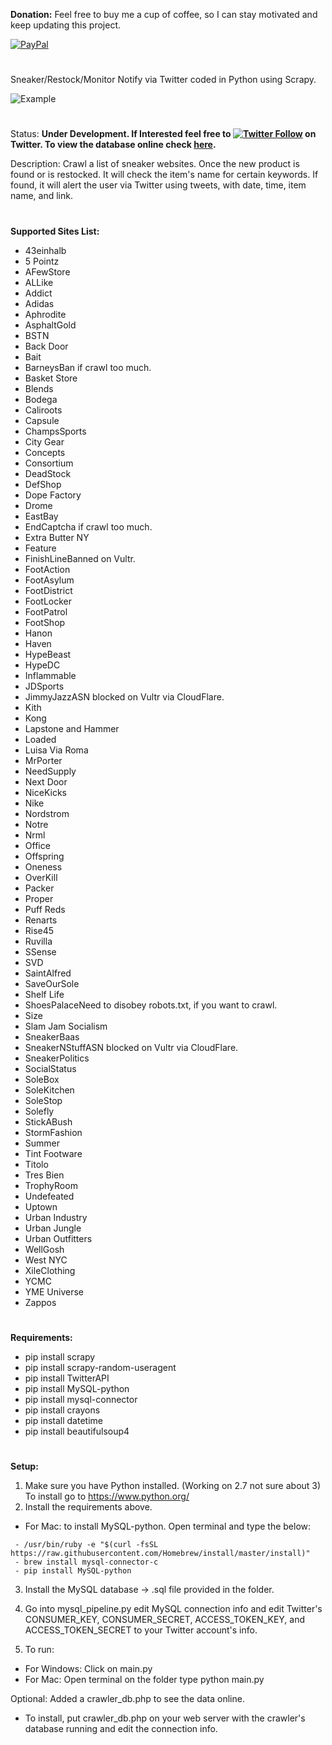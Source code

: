 **Donation:**
Feel free to buy me a cup of coffee, so I can stay motivated and keep updating this project.

[![PayPal](https://img.shields.io/badge/Donate-PayPal-green.svg)](https://www.paypal.com/cgi-bin/webscr?cmd=_s-xclick&hosted_button_id=3WA5WTGP9HPYG)

#
Sneaker/Restock/Monitor Notify via Twitter coded in Python using Scrapy.

![Example](http://i.imgur.com/cqI2s0x.png)
#
Status: **Under Development. If Interested feel free to [![Twitter Follow](https://img.shields.io/twitter/follow/espadrine.svg?style=social&label=Follow)](https://twitter.com/w_notify) on Twitter. To view the database online check [here](https://shoesaddictor.com/Crawler_DB.php).**

Description: Crawl a list of sneaker websites. Once the new product is found or is restocked. It will check the item's name for certain keywords. If found, it will alert the user via Twitter using tweets, with date, time, item name, and link.
#
**Supported Sites List:**
 - 43einhalb
 - 5 Pointz
 - AFewStore
 - ALLike
 - Addict
 - Adidas
 - Aphrodite
 - AsphaltGold
 - BSTN
 - Back Door
 - Bait
 - BarneysBan if crawl too much.
 - Basket Store
 - Blends
 - Bodega
 - Caliroots
 - Capsule
 - ChampsSports
 - City Gear
 - Concepts
 - Consortium
 - DeadStock
 - DefShop
 - Dope Factory
 - Drome
 - EastBay
 - EndCaptcha if crawl too much.
 - Extra Butter NY
 - Feature
 - FinishLineBanned on Vultr.
 - FootAction
 - FootAsylum
 - FootDistrict
 - FootLocker
 - FootPatrol
 - FootShop
 - Hanon
 - Haven
 - HypeBeast
 - HypeDC
 - Inflammable
 - JDSports
 - JimmyJazzASN blocked on Vultr via CloudFlare.
 - Kith
 - Kong
 - Lapstone and Hammer
 - Loaded
 - Luisa Via Roma
 - MrPorter
 - NeedSupply
 - Next Door
 - NiceKicks
 - Nike
 - Nordstrom
 - Notre
 - Nrml
 - Office
 - Offspring
 - Oneness
 - OverKill
 - Packer
 - Proper
 - Puff Reds
 - Renarts
 - Rise45
 - Ruvilla
 - SSense
 - SVD
 - SaintAlfred
 - SaveOurSole
 - Shelf Life
 - ShoesPalaceNeed to disobey robots.txt, if you want to crawl.
 - Size
 - Slam Jam Socialism
 - SneakerBaas
 - SneakerNStuffASN blocked on Vultr via CloudFlare.
 - SneakerPolitics
 - SocialStatus
 - SoleBox
 - SoleKitchen
 - SoleStop
 - Solefly
 - StickABush
 - StormFashion
 - Summer
 - Tint Footware
 - Titolo
 - Tres Bien
 - TrophyRoom
 - Undefeated
 - Uptown
 - Urban Industry
 - Urban Jungle
 - Urban Outfitters
 - WellGosh
 - West NYC
 - XileClothing
 - YCMC
 - YME Universe
 - Zappos
#
**Requirements:**
- pip install scrapy
- pip install scrapy-random-useragent
- pip install TwitterAPI
- pip install MySQL-python
- pip install mysql-connector
- pip install crayons
- pip install datetime
- pip install beautifulsoup4
#
**Setup:**
1. Make sure you have Python installed. (Working on 2.7 not sure about 3) To install go to https://www.python.org/
2. Install the requirements above.
- For Mac: to install MySQL-python. Open terminal and type the below:
```
 - /usr/bin/ruby -e "$(curl -fsSL https://raw.githubusercontent.com/Homebrew/install/master/install)"
 - brew install mysql-connector-c
 - pip install MySQL-python
```
 
3. Install the MySQL database -> .sql file provided in the folder.
4. Go into mysql_pipeline.py edit MySQL connection info and edit Twitter's CONSUMER_KEY, CONSUMER_SECRET, ACCESS_TOKEN_KEY, and ACCESS_TOKEN_SECRET to your Twitter account's info.

5. To run:
 - For Windows: Click on main.py
 - For Mac: Open terminal on the folder type python main.py
 
Optional: Added a crawler_db.php to see the data online.
 - To install, put crawler_db.php on your web server with the crawler's database running and edit the connection info.